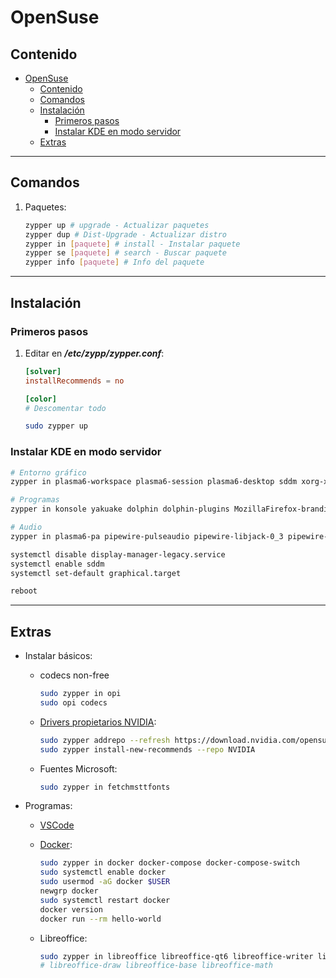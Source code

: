# OpenSuse

## Contenido

- [OpenSuse](#opensuse)
  - [Contenido](#contenido)
  - [Comandos](#comandos)
  - [Instalación](#instalación)
    - [Primeros pasos](#primeros-pasos)
    - [Instalar KDE en modo servidor](#instalar-kde-en-modo-servidor)
  - [Extras](#extras)

---

## Comandos

1. Paquetes:

   ```sh
   zypper up # upgrade - Actualizar paquetes
   zypper dup # Dist-Upgrade - Actualizar distro
   zypper in [paquete] # install - Instalar paquete
   zypper se [paquete] # search - Buscar paquete
   zypper info [paquete] # Info del paquete
   ```

---

## Instalación

### Primeros pasos

1. Editar en **_/etc/zypp/zypper.conf_**:

   ```conf
   [solver]
   installRecommends = no

   [color]
   # Descomentar todo
   ```

   ```sh
   sudo zypper up
   ```

### Instalar KDE en modo servidor

```sh
# Entorno gráfico
zypper in plasma6-workspace plasma6-session plasma6-desktop sddm xorg-x11-server xinit xorg-x11-driver-input xorg-x11-driver-video

# Programas
zypper in konsole yakuake dolphin dolphin-plugins MozillaFirefox-branding-upstream udisks2 zsh yast2-control-center-qt spectacle

# Audio
zypper in plasma6-pa pipewire-pulseaudio pipewire-libjack-0_3 pipewire-alsa wireplumber-audio

systemctl disable display-manager-legacy.service
systemctl enable sddm
systemctl set-default graphical.target

reboot
```

---

## Extras

- Instalar básicos:

  - codecs non-free

    ```sh
    sudo zypper in opi
    sudo opi codecs
    ```

  - [Drivers propietarios NVIDIA](https://en.opensuse.org/SDB:NVIDIA_drivers):

    ```sh
    sudo zypper addrepo --refresh https://download.nvidia.com/opensuse/tumbleweed NVIDIA
    sudo zypper install-new-recommends --repo NVIDIA
    ```

  - Fuentes Microsoft:

    ```sh
    sudo zypper in fetchmsttfonts
    ```

- Programas:

  - [VSCode](https://code.visualstudio.com/docs/setup/linux#_opensuse-and-slebased-distributions)
  - [Docker](https://en.opensuse.org/Docker):

    ```sh
    sudo zypper in docker docker-compose docker-compose-switch
    sudo systemctl enable docker
    sudo usermod -aG docker $USER
    newgrp docker
    sudo systemctl restart docker
    docker version
    docker run --rm hello-world
    ```

  - Libreoffice:

    ```sh
    sudo zypper in libreoffice libreoffice-qt6 libreoffice-writer libreoffice-calc libreoffice-impress
    # libreoffice-draw libreoffice-base libreoffice-math
    ```
